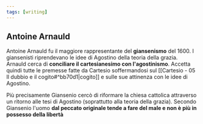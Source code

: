 ```yaml
---
tags: [writing]
---
```

## Antoine Arnauld
Antoine Arnauld fu il maggiore rappresentante del **giansenismo** del 1600. I giansenisti riprendevano le idee di Agostino della teoria della grazia. Arnauld cerca di **conciliare il cartesianesimo con l'agostinismo**.
Accetta quindi tutte le premesse fatte da Cartesio soffermandosi sul [[Cartesio - 05 Il dubbio e il cogito#^bb70d1|cogito]] e sulle sue attinenza con le idee di Agostino.

Più precisamente Giansenio cercò di riformare la chiesa cattolica attraverso un ritorno alle tesi di Agostino (soprattutto alla teoria della grazia).  Secondo Giansenio l'uomo **dal peccato originale tende a fare del male e non è più in possesso della libertà**